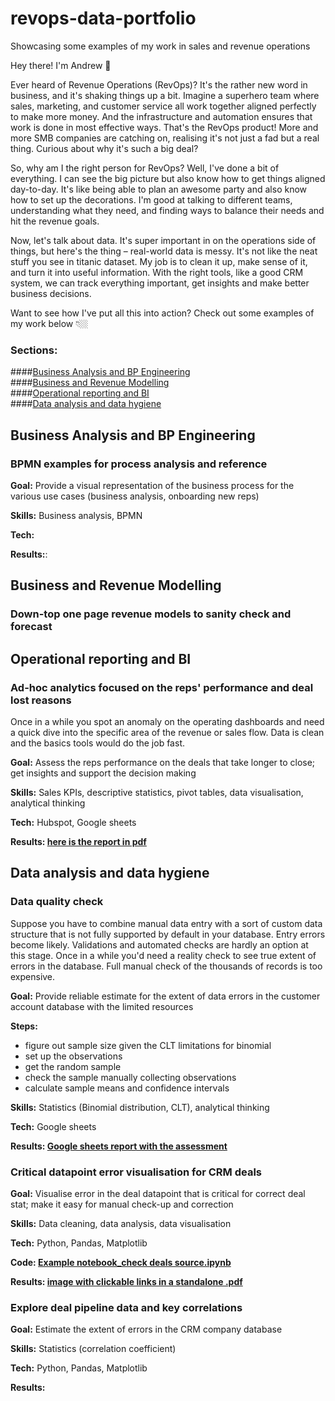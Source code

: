 # revops-data-portfolio
Showcasing some examples of my work in sales and revenue operations

Hey there! I'm Andrew 👋

Ever heard of Revenue Operations (RevOps)? It's the rather new word in business, and it's shaking things up a bit. Imagine a superhero team where sales, marketing, and customer service all work together aligned perfectly to make more money. And the infrastructure and automation ensures that work is done in most effective ways. That's the RevOps product! More and more SMB companies are catching on, realising it's not just a fad but a real thing. Curious about why it's such a big deal?

So, why am I the right person for RevOps? Well, I've done a bit of everything. I can see the big picture but also know how to get things aligned day-to-day. It's like being able to plan an awesome party and also know how to set up the decorations. I'm good at talking to different teams, understanding what they need, and finding ways to balance their needs and hit the revenue goals.

Now, let's talk about data. It's super important in on the operations side of things, but here's the thing – real-world data is messy. It's not like the neat stuff you see in titanic dataset. My job is to clean it up, make sense of it, and turn it into useful information. With the right tools, like a good CRM system, we can track everything important, get insights and make better business decisions.

Want to see how I've put all this into action? Check out some examples of my work below 👇🏼

### Sections:
####[Business Analysis and BP Engineering](#business-analysis-and-bp-engineering)  
####[Business and Revenue Modelling](#business-and-revenue-modelling)  
####[Operational reporting and BI](#operational-reporting-and-bi)  
####[Data analysis and data hygiene](data-analysis-and-data-hygiene)

## Business Analysis and BP Engineering
### BPMN examples for process analysis and reference

__Goal:__ Provide a visual representation of the business process for the various use cases (business analysis, onboarding new reps) 

__Skills:__ Business analysis, BPMN

__Tech:__ 

__Results:__:



## Business and Revenue Modelling
### Down-top one page revenue models to sanity check and forecast

## Operational reporting and BI

### Ad-hoc analytics focused on the reps' performance and deal lost reasons

Once in a while you spot an anomaly on the operating dashboards and need a quick dive into the specific area of the revenue or sales flow. Data is clean and the basics tools would do the job fast.

__Goal:__ Assess the reps performance on the deals that take longer to close; get insights and support the decision making  

__Skills:__ Sales KPIs, descriptive statistics, pivot tables, data visualisation, analytical thinking

__Tech:__ Hubspot, Google sheets

__Results: [here is the report in pdf](https://github.com/outovhush/revops-data-portfolio/blob/main/Ad-hoc%20reports_AE%20WR%20lost%20deals%20quickstat_anon.pdf)__


## Data analysis and data hygiene
### Data quality check

Suppose you have to combine manual data entry with a sort of custom data structure that is not fully supported by default in your database. Entry errors become likely. Validations and automated checks are hardly an option at this stage. Once in a while you'd need a reality check to see true extent of errors in the database. Full manual check of the thousands of records is too expensive.
     
__Goal:__ Provide reliable estimate for the extent of data errors in the customer account database with the limited resources

__Steps:__
- figure out sample size given the CLT limitations for binomial
- set up the observations
- get the random sample
- check the sample manually collecting observations
- calculate sample means and confidence intervals

__Skills:__ Statistics (Binomial distribution, CLT), analytical thinking

__Tech:__ Google sheets

__Results: [Google sheets report with the assessment](https://docs.google.com/spreadsheets/d/107Ku2k5vmR8ulyRyZNqTPoGAuRe9W2vTZqMGrSvtl5c/edit?gid=1064755575#gid=1064755575)__


### Critical datapoint error visualisation for CRM deals

__Goal:__ Visualise error in the deal datapoint that is critical for correct deal stat; make it easy for manual check-up and correction  

__Skills:__ Data cleaning, data analysis, data visualisation

__Tech:__ Python, Pandas, Matplotlib

__Code: [Example notebook_check deals source.ipynb](https://github.com/outovhush/revops-data-portfolio/blob/main/Example%20notebook_check%20deals%20source.ipynb)__

__Results: [image with clickable links in a standalone .pdf](https://github.com/outovhush/revops-data-portfolio/blob/main/deal_source_plot_Create_date.pdf)__


### Explore deal pipeline data and key correlations

__Goal:__ Estimate the extent of errors in the CRM company database 

__Skills:__ Statistics (correlation coefficient)

__Tech:__ Python, Pandas, Matplotlib

__Results:__ 



